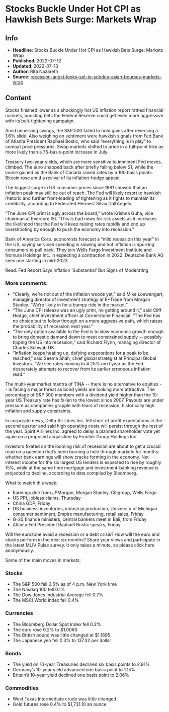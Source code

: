 # Stocks Buckle Under Hot CPI as Hawkish Bets Surge: Markets Wrap

## Info

*   **Headline**: Stocks Buckle Under Hot CPI as Hawkish Bets Surge: Markets Wrap
*   **Published**: 2022-07-12
*   **Updated**: 2022-07-13
*   **Author**: Rita Nazareth
*   **Source**: [recession-angst-looks-set-to-subdue-asian-bourses-markets-wrap](https://www.bloomberg.com/news/articles/2022-07-12/recession-angst-looks-set-to-subdue-asian-bourses-markets-wrap)
## Content




Stocks finished lower as a shockingly hot US inflation report rattled financial markets, boosting bets the Federal Reserve could get even more aggressive with its belt-tightening campaign.

Amid unnerving swings, the S&P 500 failed to hold gains after reversing a 1.6% slide. Also weighing on sentiment were hawkish signals from Fed Bank of Atlanta President Raphael Bostic, who said “everything is in play” to combat price pressures. Swap markets shifted to price in a full-point hike as more likely than a 75-basis-point increase in July.

Treasury two-year yields, which are more sensitive to imminent Fed moves, climbed. The euro snapped back after briefly falling below $1, while the loonie gained as the Bank of Canada raised rates by a 100 basis points. Bitcoin rose amid a revival of its inflation-hedge appeal.

The biggest surge in US consumer prices since 1981 showed that an inflation peak may still be out of reach. The Fed will likely resort to hawkish rhetoric and further front-loading of tightening as it fights to maintain its credibility, according to Federated Hermes’ Silvia Dall’Angelo.

“The June CPI print is ugly across the board,” wrote Krishna Guha, vice chairman at Evercore ISI. “This is bad news for risk assets as it increases the likelihood that the Fed will keep raising rates rapidly and end up overshooting by enough to push the economy into recession.”

Bank of America Corp. economists forecast a “mild recession this year” in the US, saying services spending is slowing and hot inflation is spurring consumers to pull back. They join Wells Fargo Investment Institute and Nomura Holdings Inc. in expecting a contraction in 2022. Deutsche Bank AG sees one starting in mid-2023.

Read: Fed Report Says Inflation ‘Substantial’ But Signs of Moderating

### More comments:

*   “Clearly, we’re not out of the inflation woods yet,” said Mike Loewengart, managing director of investment strategy at E\*Trade from Morgan Stanley. “We’re likely in for a bumpy ride in the market.”
*   “The June CPI release was an ugly print, no getting around it,” said Cliff Hodge, chief investment officer at Cornerstone Financial. “The Fed has no choice but to follow through on a more aggressive path, which raises the probability of recession next year.”
*   “The only option available to the Fed is to slow economic growth enough to bring domestic demand down to meet constrained supply -- possibly tipping the US into recession,” said Richard Flynn, managing director of Charles Schwab UK.
*   “Inflation keeps heating up, defying expectations for a peak to be reached,” said Seema Shah, chief global strategist at Principal Global Investors. “We see rates moving to 4.25% next year as the Fed desperately attempts to recover from its earlier erroneous inflation read.”

The multi-year market mantra of TINA -- there is no alternative to equities -- is facing a major threat as bond yields are looking more attractive. The percentage of S&P 500 members with a dividend yield higher than the 10-year US Treasury rate has fallen to the lowest since 2007. Payouts are under pressure as companies grapple with fears of recession, historically high inflation and supply constraints.

In corporate news, Delta Air Lines Inc. fell short of profit expectations in the second quarter and said high operating costs will persist through the rest of the year. Spirit Airlines Inc. agreed to delay a planned shareholder vote yet again on a proposed acquisition by Frontier Group Holdings Inc.

Investors fixated on the looming risk of recession are about to get a crucial read on a question that’s been burning a hole through markets for months: whether bank earnings will show cracks forming in the economy. Net interest income for the six largest US lenders is expected to rise by roughly 15%, while at the same time mortgage and investment-banking revenue is projected to decline, according to data compiled by Bloomberg.

What to watch this week:

*   Earnings due from JPMorgan, Morgan Stanley, Citigroup, Wells Fargo
*   US PPI, jobless claims, Thursday
*   China GDP, Friday
*   US business inventories, industrial production, University of Michigan consumer sentiment, Empire manufacturing, retail sales, Friday
*   G-20 finance ministers, central bankers meet in Bali, from Friday
*   Atlanta Fed President Raphael Bostic speaks, Friday

Will the eurozone avoid a recession or a debt crisis? How will the euro and stocks perform in the next six months? Share your views and participate in the latest MLIV Pulse survey. It only takes a minute, so please click here anonymously.

Some of the main moves in markets:

### Stocks

*   The S&P 500 fell 0.5% as of 4 p.m. New York time
*   The Nasdaq 100 fell 0.1%
*   The Dow Jones Industrial Average fell 0.7%
*   The MSCI World index fell 0.4%

### Currencies

*   The Bloomberg Dollar Spot Index fell 0.2%
*   The euro rose 0.2% to $1.0060
*   The British pound was little changed at $1.1895
*   The Japanese yen fell 0.3% to 137.32 per dollar

### Bonds

*   The yield on 10-year Treasuries declined six basis points to 2.91%
*   Germany’s 10-year yield advanced one basis point to 1.15%
*   Britain’s 10-year yield declined one basis point to 2.06%

### Commodities

*   West Texas Intermediate crude was little changed
*   Gold futures rose 0.4% to $1,731.10 an ounce